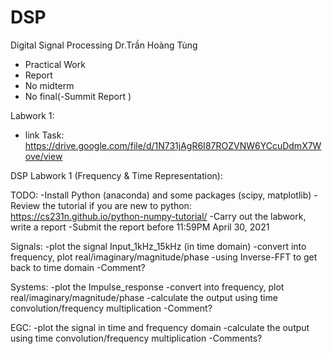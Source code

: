 # DSP
Digital Signal Processing
Dr.Trần Hoàng Tùng
 - Practical Work
 - Report
 - No midterm
 - No final(-Summit Report  )

Labwork 1:
 - link Task:  https://drive.google.com/file/d/1N731jAgR6I87ROZVNW6YCcuDdmX7Wove/view

DSP Labwork 1 (Frequency & Time Representation):

TODO:
	-Install Python (anaconda) and some packages (scipy, matplotlib)
	-Review the tutorial if you are new to python: https://cs231n.github.io/python-numpy-tutorial/
	-Carry out the labwork, write a report
	-Submit the report before 11:59PM April 30, 2021

Signals:
	-plot the signal Input_1kHz_15kHz (in time domain)
	-convert into frequency, plot real/imaginary/magnitude/phase
	-using Inverse-FFT to get back to time domain
	-Comment?

Systems:
	-plot the Impulse_response
	-convert into frequency, plot real/imaginary/magnitude/phase
	-calculate the output using time convolution/frequency multiplication
	-Comment?

EGC:
	-plot the signal in time and frequency domain
	-calculate the output using time convolution/frequency multiplication
	-Comments?